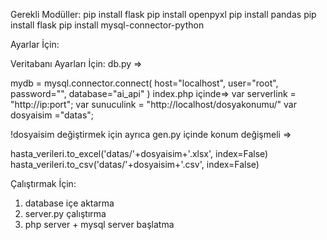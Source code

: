 Gerekli Modüller:
pip install flask
pip install openpyxl
pip install pandas
pip install flask
pip install mysql-connector-python

Ayarlar İçin:

Veritabanı Ayarları İçin:
db.py =>

mydb = mysql.connector.connect(
  host="localhost",
  user="root",
  password="",
  database="ai_api"
)
index.php içinde=>
var serverlink = "http://ip:port";
var sunuculink = "http://localhost/dosyakonumu/"
var dosyaisim ="datas";

!dosyaisim değiştirmek için ayrıca gen.py içinde konum değişmeli =>

hasta_verileri.to_excel('datas/'+dosyaisim+'.xlsx', index=False)
hasta_verileri.to_csv('datas/'+dosyaisim+'.csv', index=False)

Çalıştırmak İçin:

1) database içe aktarma
2) server.py çalıştırma
3) php server + mysql server başlatma
